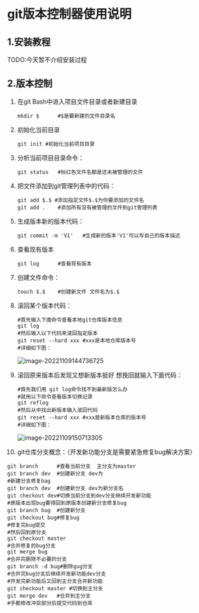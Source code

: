 # git版本控制器使用说明

## 1.安装教程

TODO:今天暂不介绍安装过程

## 2.版本控制

1. 在git Bash中进入项目文件目录或者新建目录

   ```shell
   mkdir $		#$是要新建的文件目录名
   ```

2. 初始化当前目录

   ```shell
   git init	#初始化当前项目目录
   ```

3. 分析当前项目目录命令：

   ```shell
   git status 	#标红色文件名都是还未被管理的文件
   ```

4. 把文件添加到git管理列表中的代码：

   ```shell
   git add $.$ #添加指定文件$.$为你要添加的文件名
   git add .	#添加所有没有被管理的文件到git管理列表
   ```

5. 生成版本新的版本代码：

   ```shell
   git commit -m 'V1'	#生成新的版本'V1'可以写自己的版本描述
   ```

6. 查看现有版本

   ```shell
   git log		#查看现有版本
   ```

7. 创建文件命令：

   ```shell
   touch $.$	#创建新文件 文件名为$.$
   ```

8. 滚回某个版本代码：

   ```shell
   #首先输入下面命令查看本地git仓库版本信息
   git log
   #然后输入以下代码来滚回指定版本
   git reset --hard xxx	#xxx是本地仓库版本号
   #详细如下图：
   ```

   ![image-20221109144736725](C:\Users\小白兔\AppData\Roaming\Typora\typora-user-images\image-20221109144736725.png)

9. 滚回原来版本后发现又想新版本挺好 想挽回就输入下面代码：

   ```shell
   #首先我们用 git log命令找不到最新版怎么办
   #就用以下命令查看版本切换记录
   git reflog
   #然后从中找出新版本输入滚回代码
   git reset --hard xxx	#xxx是新版本仓库的版本号
   #详细如下图：
   ```

   ![image-20221109150713305](C:\Users\小白兔\AppData\Roaming\Typora\typora-user-images\image-20221109150713305.png)

10. git仓库分支概念：（开发新功能分支是需要紧急修复bug解决方案）

   ```shell
git branch		#查看当前分支  主分支为master
git branch dev 	#创建新分支 dev为
#新建分支修复bag
git branch dev 	#创建新分支 dev为新分支名
git checkout dev#切换当前分支到dev分支继续开发新功能
#原版本出现bug要得回到原版本创建新分支修复bug
git branch bug	#创建新分支
git checkout bug#修复bug
#修复完bug提交
#然后回到原分支
git checkout master
#合并修复的bug分支
git merge bug
#合并完删除不必要的分支
git branch -d bug#删除gug分支
#合并完bug分支后继续开发新功能dev分支
#开发完新功能后又回到主分支合并新功能
git checkout master	#切换到主分支
git merge dev	#合并到主分支
#手都修改冲突部分后提交代码到仓库
   ```

  
